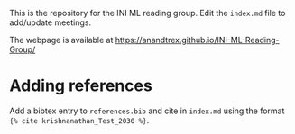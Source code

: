 This is the repository for the INI ML reading group. Edit the `index.md` file to add/update meetings.

The webpage is available at https://anandtrex.github.io/INI-ML-Reading-Group/

# Adding references

Add a bibtex entry to `references.bib` and cite in `index.md` using the format `{% cite krishnanathan_Test_2030 %}`.
